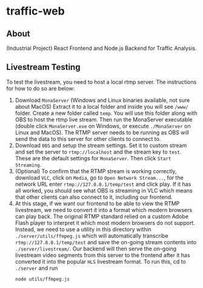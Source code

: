 # traffic-web

## About

(Industrial Project) React Frontend and Node.js Backend for Traffic Analysis.

## Livestream Testing

To test the livestream, you need to host a local rtmp server. The instructions
for how to do so are below:

1. Download `MonaServer` (Windows and Linux binaries available, not sure about MacOS)
   Extract it to a local folder and inside you will see `/www/` folder. Create a new
   folder called `temp`. You will use this folder along with OBS to host the rtmp
   live stream. Then run the MonaServer executable (double click `MonaServer.exe` on
   Windows, or execute `./MonaServer` on Linux and MacOS). The RTMP server needs to
   be running as OBS will send the data to this server for other clients to connect
   to.
2. Download `OBS` and setup the stream settings. Set it to custom stream and set the
   server to `rtmp://localhost` and the stream key to `test`. These are the default
   settings for `MonaServer`. Then click `Start Streaming`.
3. (Optional) To confirm that the RTMP stream is working correctly, download `VLC`,
   click on `Media`, go to `Open Network Stream...`, for the network URL enter
   `rtmp://127.0.0.1/temp/test` and click play. If it has all worked, you should see
   what OBS is streaming in VLC which means that other clients can also connect to it,
   including our frontend.
4. At this stage, if we want our frontend to be able to view the RTMP livestream,
   we need to convert it into a format which modern browsers can play back. The
   original RTMP standard relied on a custom Adobe Flash player to interpret it
   which most modern browsers do not support. Instead, we need to use a utility
   in this directory within `./server/utils/ffmpeg.js` which will automatically
   transcribe `rtmp://127.0.0.1/temp/test` and save the on-going stream contents
   into `./server/livestream/`. Our backend will then serve the on-going livestream
   video segments from this server to the frontend after it has converted it into
   the popular `HLS` livestream format. To run this, cd to `./server` and run
   ```bash
   node utils/ffmpeg.js
   ```